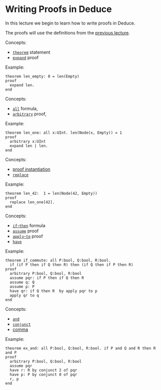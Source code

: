 # Writing Proofs in Deduce

In this lecture we begin to learn how to write proofs in Deduce.

The proofs will use the definitions from the [previous lecture](./deduce-programming.md).

Concepts:
* [`theorem`](https://jsiek.github.io/deduce/pages/reference.html#theorem-statement) statement
* [`expand`](https://jsiek.github.io/deduce/pages/reference.html#expand-proof) proof

Example:
```{.deduce^#len_empty}
theorem len_empty: 0 = len(Empty)
proof
  expand len.
end
```

Concepts:
* [`all`](https://jsiek.github.io/deduce/pages/reference.html#all-universal-quantifier) formula,
* [`arbitrary`](https://jsiek.github.io/deduce/pages/reference.html#arbitrary-forall-introduction) proof,

Example:
```{.deduce^#len_one}
theorem len_one: all x:UInt. len(Node(x, Empty)) = 1
proof
  arbitrary x:UInt
  expand len | len.
end
```

Concepts:
* [proof instantiation](https://jsiek.github.io/deduce/pages/reference.html#instantiation-proof)
* [`replace`](https://jsiek.github.io/deduce/pages/reference.html#replace-proof)

Example:
```{.deduce^#len_42}
theorem len_42:  1 = len(Node(42, Empty))
proof
  replace len_one[42].
end
```

Concepts:
* [`if`-`then`](https://jsiek.github.io/deduce/pages/reference.html#if-then-conditional-formula) formula
* [`assume`](https://jsiek.github.io/deduce/pages/reference.html#assume) proof
* [`apply`-`to`](https://jsiek.github.io/deduce/pages/reference.html#apply-to-proof-modus-ponens) proof
* [`have`](https://jsiek.github.io/deduce/pages/reference.html#have-proof-statement)

Example:
```{.deduce^#if_commute}
theorem if_commute: all P:bool, Q:bool, R:bool.
  if (if P then if Q then R) then (if Q then if P then R)
proof
  arbitrary P:bool, Q:bool, R:bool
  assume pqr: if P then if Q then R
  assume q: Q
  assume p: P
  have qr: if Q then R  by apply pqr to p
  apply qr to q
end  
```


Concepts:
* [`and`](https://jsiek.github.io/deduce/pages/reference.html#and-logical-conjunction)
* [`conjunct`](https://jsiek.github.io/deduce/pages/reference.html#conjunct)
* [comma](https://jsiek.github.io/deduce/pages/reference.html#comma-logical-and-introduction)

Example:
```{.deduce^#ex_and}
theorem ex_and: all P:bool, Q:bool, R:bool. if P and Q and R then R and P
proof
  arbitrary P:bool, Q:bool, R:bool
  assume pqr
  have r: R by conjunct 2 of pqr
  have p: P by conjunct 0 of pqr
  r, p
end
```


<!--
```{.deduce^file=DeduceIntroProof.pf}
import UInt
import DeduceProgramming1
import Set

<<len_empty>>
<<len_one>>
<<len_42>>
<<if_commute>>
<<ex_and>>
```
-->




<!--
Defer to later:

* [`suffices`](https://jsiek.github.io/deduce/pages/reference.html#suffices-proof-statement) proof
* [`evaluate`](https://jsiek.github.io/deduce/pages/reference.html#evaluate-proof) proof.

-->